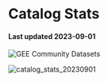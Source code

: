 # Catalog Stats

#### Last updated 2023-09-01

![GEE Community Datasets](https://img.shields.io/endpoint?url=https://gist.githubusercontent.com/samapriya/34bc0c1280d475d3a69e3b60a706226e/raw/community.json)

![catalog_stats_20230901](https://github.com/samapriya/awesome-gee-community-datasets/assets/6677629/3216c360-ebec-42ec-b57b-a67dc8cf8799)
